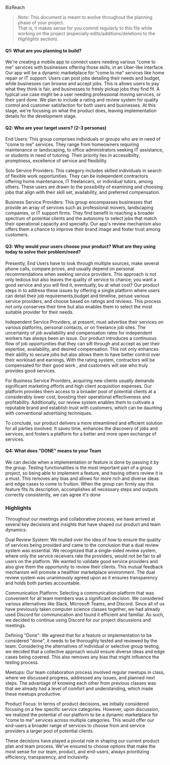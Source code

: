 BizReach

 > _Note:_ This document is meant to evolve throughout the planning phase of your project.    
 > That is, it makes sense for you commit regularly to this file while working on the project (especially edits/additions/deletions to the _Highlights_ section).

#### Q1: What are you planning to build?

We're creating a mobile app to connect users needing various "come to me" services with businesses offering those skills, in an Uber-like interface. Our app will be a dynamic marketplace for "come to me" services like home repair or IT support. Users can post jobs detailing their needs and budget, while businesses can browse and accept jobs. This is allows users to pay what they think is fair, and businesses to freely pickup jobs they find fit. A typical use case might be a user needing professional moving services, or their yard done. We plan to include a rating and review system for quality control and customer satisfaction for both users and businesses. At this stage, we're focusing on what the product does, leaving implementation details for the development stage.


#### Q2: Who are your target users? (2-3 personas)

End Users: This group comprises individuals or groups who are in need of "come to me" services. They range from homeowners requiring maintenance or landscaping, to office administrators seeking IT assistance, or students in need of tutoring. Their priority lies in accessibility, promptness, excellence of service and flexibility.

Solo Service Providers: This category includes skilled individuals in search of flexible work opportunities. They can be independent contractors offering home maintenance, IT freelancers, or individual tutors, among others. These users are drawn to the possibility of examining and choosing jobs that align with their skill set, availability, and preferred compensation.

Business Service Providers: This group encompasses businesses that provide an array of services such as professional movers, landscaping companies, or IT support firms. They find benefit in reaching a broader spectrum of potential clients and the autonomy to select jobs that match their operational capacity and specialty. Our app's review mechanism also offers them a chance to improve their brand image and foster trust among customers.

#### Q3: Why would your users choose your product? What are they using today to solve their problem/need?

Presently, End Users have to look through multiple sources, make several phone calls, compare prices, and usually depend on personal recommendations when seeking service providers. This approach is not only tedious but also leaves the quality of service to chance; you want a good service and you will find it, eventually, bu at what cost? Our product steps in to address these issues by offering a single platform where users can detail their job requirements,budget and timeline, peruse various service providers, and choose based on ratings and reviews. This process not only conserves their time but also enables them to select the most suitable provider for their needs.

Independent Service Providers, at present, must advertise their services on various platforms, personal contacts, or on freelance job sites. The uncertainty of job availability and compensation rates for independent workers has always been an issue. Our product introduces a continuous flow of job opportunities that they can sift through and accept as per their expertise, availability, and desired compensation. This not only enhances their ability to secure jobs but also allows them to have better control over their workload and earnings. With the rating system, contractors will be compensated for their good work , and customers will see who truly provides good services.

For Business Service Providers, acquiring new clients usually demands significant marketing efforts and high client acquisition expenses. Our platform provides them access to a broader pool of potential clients at a considerably lower cost, boosting their operational effectiveness and profitability. Additionally, our review system enables them to cultivate a reputable brand and establish trust with customers, which can be daunting with conventional advertising techniques.

To conclude, our product delivers a more streamlined and efficient solution for all parties involved. It saves time, enhances the discovery of jobs and services, and fosters a platform for a better and more open exchange of services.


#### Q4: What does "DONE" means to your Team 

We can decide when a implementation or feature is done by passing it by the group. Testing functionalities is the most important part of a group  project, so being able to implement a feature, and having others review it is a must. This removes any bias and allows for more rich and diverse ideas and edge cases to come to fruition. When the group can firmly say this feature fits its description, accomplishes all necessary steps and outputs correctly consistently, we can agree it's done



### Highlights
 
Throughout our meetings and collaborative process, we have arrived at several key decisions and insights that have shaped our product and team dynamics:

Dual Review System: We mulled over the idea of how to ensure the quality of services being provided and came to the conclusion that a dual review system was essential. We recognized that a single-sided review system, where only the service receivers rate the providers, would not be fair to all users on the platform. We wanted to validate good service providers and also give them the opportunity to review their clients. This mutual feedback mechanism will promote a healthier marketplace environment. The dual review system was unanimously agreed upon as it ensures transparency and holds both parties accountable.

Communication Platform: Selecting a communication platform that was convenient for all team members was a significant decision. We considered various alternatives like Slack, Microsoft Teams, and Discord. Since all of us have previously taken computer science classes together, we had already used Discord for communication and found it efficient and familiar. As such, we decided to continue using Discord for our project discussions and meetings.

Defining "Done": We agreed that for a feature or implementation to be considered "done", it needs to be thoroughly tested and reviewed by the team. Considering the alternatives of individual or selective group testing, we decided that a collective approach would ensure diverse ideas and edge cases being covered. This also removes any bias that might influence the testing process.

Meetups: Our team collaboration process involved regular meetups in class, where we discussed progress, addressed any issues, and planned next steps. The advantage of knowing each other from previous classes was that we already had a level of comfort and understanding, which made these meetups productive.

Product Focus: In terms of product decisions, we initially considered focusing on a few specific service categories. However, upon discussion, we realized the potential of our platform to be a dynamic marketplace for "come to me" services across multiple categories. This would offer our end-users a broader range of services to choose from and service providers a larger pool of potential clients.

These decisions have played a pivotal role in shaping our current product plan and team process. We've ensured to choose options that make the most sense for our team, product, and end-users, always prioritizing efficiency, transparency, and inclusivity.
  


